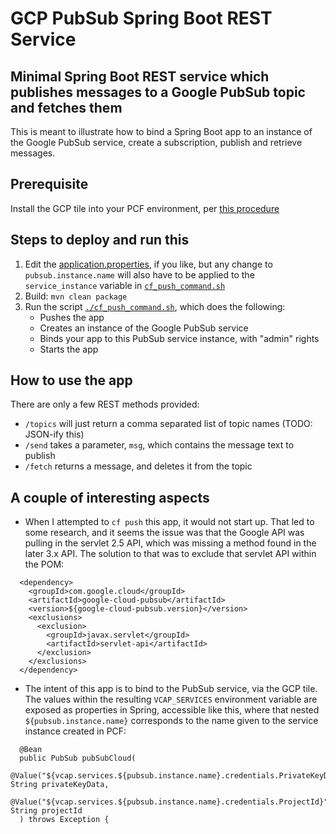 # GCP PubSub Spring Boot REST Service

## Minimal Spring Boot REST service which publishes messages to a Google PubSub topic and fetches them

This is meant to illustrate how to bind a Spring Boot app to an instance of the Google PubSub
service, create a subscription, publish and retrieve messages.

## Prerequisite
Install the GCP tile into your PCF environment, per [this procedure](https://docs.pivotal.io/pivotalcf/1-8/customizing/gcp.html)

## Steps to deploy and run this
1. Edit the [application.properties](./src/main/resources/application.properties), if you like, but any
   change to `pubsub.instance.name` will also have to be applied to the `service_instance` variable
   in [`cf_push_command.sh`](./cf_push_command.sh)
1. Build: `mvn clean package`
1. Run the script [`./cf_push_command.sh`](./cf_push_command.sh), which does the following:
   * Pushes the app
   * Creates an instance of the Google PubSub service
   * Binds your app to this PubSub service instance, with "admin" rights
   * Starts the app

## How to use the app
There are only a few REST methods provided:
* `/topics` will just return a comma separated list of topic names (TODO: JSON-ify this)
* `/send` takes a parameter, `msg`, which contains the message text to publish
* `/fetch` returns a message, and deletes it from the topic

## A couple of interesting aspects
* When I attempted to `cf push` this app, it would not start up.  That led to some research, and it
  seems the issue was that the Google API was pulling in the servlet 2.5 API, which was missing
  a method found in the later 3.x API.  The solution to that was to exclude that servlet API within
  the POM:
```
  <dependency>
    <groupId>com.google.cloud</groupId>
    <artifactId>google-cloud-pubsub</artifactId>
    <version>${google-cloud-pubsub.version}</version>
    <exclusions>
      <exclusion>
        <groupId>javax.servlet</groupId>
        <artifactId>servlet-api</artifactId>
      </exclusion>
    </exclusions>
  </dependency>
```

* The intent of this app is to bind to the PubSub service, via the GCP tile.  The values within the
  resulting `VCAP_SERVICES` environment variable are exposed as properties in Spring, accessible
  like this, where that nested `${pubsub.instance.name}` corresponds to the name given to the
  service instance created in PCF:
```
  @Bean
  public PubSub pubSubCloud(
    @Value("${vcap.services.${pubsub.instance.name}.credentials.PrivateKeyData}") String privateKeyData,
    @Value("${vcap.services.${pubsub.instance.name}.credentials.ProjectId}") String projectId
  ) throws Exception {
```

